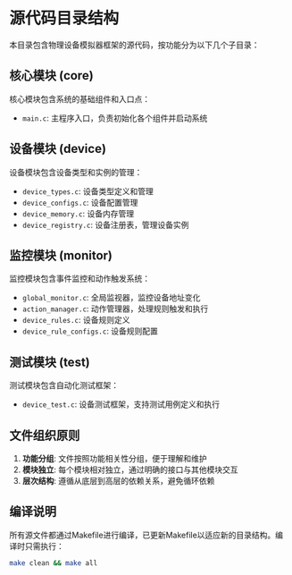 # 源代码目录结构

本目录包含物理设备模拟器框架的源代码，按功能分为以下几个子目录：

## 核心模块 (core)

核心模块包含系统的基础组件和入口点：

- `main.c`: 主程序入口，负责初始化各个组件并启动系统

## 设备模块 (device)

设备模块包含设备类型和实例的管理：

- `device_types.c`: 设备类型定义和管理
- `device_configs.c`: 设备配置管理
- `device_memory.c`: 设备内存管理
- `device_registry.c`: 设备注册表，管理设备实例

## 监控模块 (monitor)

监控模块包含事件监控和动作触发系统：

- `global_monitor.c`: 全局监视器，监控设备地址变化
- `action_manager.c`: 动作管理器，处理规则触发和执行
- `device_rules.c`: 设备规则定义
- `device_rule_configs.c`: 设备规则配置

## 测试模块 (test)

测试模块包含自动化测试框架：

- `device_test.c`: 设备测试框架，支持测试用例定义和执行

## 文件组织原则

1. **功能分组**: 文件按照功能相关性分组，便于理解和维护
2. **模块独立**: 每个模块相对独立，通过明确的接口与其他模块交互
3. **层次结构**: 遵循从底层到高层的依赖关系，避免循环依赖

## 编译说明

所有源文件都通过Makefile进行编译，已更新Makefile以适应新的目录结构。编译时只需执行：

```bash
make clean && make all
``` 